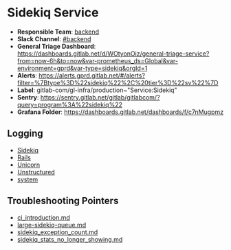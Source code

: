 <!-- MARKER: do not edit this section directly. Edit services/service-mappings.yml then run scripts/generate-docs -->
#  Sidekiq Service

* **Responsible Team**: [backend](https://about.gitlab.com/handbook/engineering/dev-backend/)
* **Slack Channel**: [#backend](https://gitlab.slack.com/archives/backend)
* **General Triage Dashboard**: https://dashboards.gitlab.net/d/WOtyonOiz/general-triage-service?from=now-6h&to=now&var-prometheus_ds=Global&var-environment=gprd&var-type=sidekiq&orgId=1
* **Alerts**: https://alerts.gprd.gitlab.net/#/alerts?filter=%7Btype%3D%22sidekiq%22%2C%20tier%3D%22sv%22%7D
* **Label**: gitlab-com/gl-infra/production~"Service:Sidekiq"
* **Sentry**: https://sentry.gitlab.net/gitlab/gitlabcom/?query=program%3A%22sidekiq%22
* **Grafana Folder**: https://dashboards.gitlab.net/dashboards/f/c7nMugpmz

## Logging

* [Sidekiq](https://log.gitlab.net/goto/d7e4791e63d2a2b192514ac821c9f14f)
* [Rails](https://log.gitlab.net/goto/86fbcd537588abef69339a352ef81d72)
* [Unicorn](https://log.gitlab.net/goto/c87a39cf228c45ed8691c855aa583170)
* [Unstructured](https://console.cloud.google.com/logs/viewer?project=gitlab-production&interval=PT1H&resource=gce_instance&advancedFilter=jsonPayload.hostname%3A%22sidekiq%22%0Alabels.tag%3D%22unstructured.production%22&customFacets=labels.%22compute.googleapis.com%2Fresource_name%22)
* [system](https://log.gitlab.net/goto/72d0f3fdfd8db18db9800cc04d8b6f55)

## Troubleshooting Pointers

* [ci_introduction.md](ci_introduction.md)
* [large-sidekiq-queue.md](large-sidekiq-queue.md)
* [sidekiq_exception_count.md](sidekiq_exception_count.md)
* [sidekiq_stats_no_longer_showing.md](sidekiq_stats_no_longer_showing.md)
<!-- END_MARKER -->
